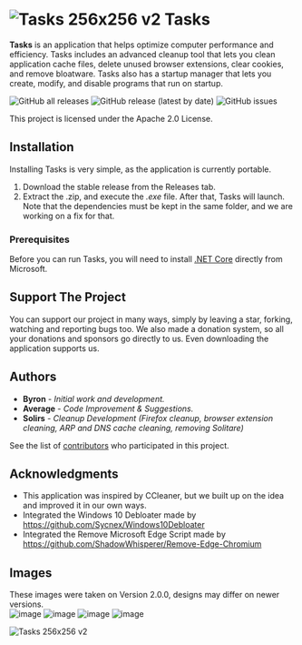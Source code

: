 # ![Tasks 256x256 v2](https://user-images.githubusercontent.com/53088136/136105294-a0ca488d-39a8-49b0-b9b4-f51c9a308f96.png) Tasks 
**Tasks** is an application that helps optimize computer performance and efficiency. Tasks includes an advanced cleanup tool that lets you clean application cache files, delete unused browser extensions, clear cookies, and remove bloatware. Tasks also has a startup manager that lets you create, modify, and disable programs that run on startup.

<img alt="GitHub all releases" src="https://img.shields.io/github/downloads/LiteTools/Tasks/total?style=flat-square"> <img alt="GitHub release (latest by date)" src="https://img.shields.io/github/v/release/LiteTools/Tasks?style=flat-square"> <img alt="GitHub issues" src="https://img.shields.io/github/issues/LiteTools/Tasks?style=flat-square">

This project is licensed under the Apache 2.0 License.

## Installation
Installing Tasks is very simple, as the application is currently portable.
1. Download the stable release from the Releases tab.
2. Extract the .zip, and execute the *.exe* file. After that, Tasks will launch.
Note that the dependencies must be kept in the same folder, and we are working on a fix for that.

### Prerequisites
Before you can run Tasks, you will need to install [.NET Core](https://dotnet.microsoft.com/download) directly from Microsoft.

## Support The Project
You can support our project in many ways, simply by leaving a star, forking, watching and reporting bugs too. We also made a donation system, so all your donations and sponsors go directly to us. Even downloading the application supports us.

## Authors
* **Byron** - *Initial work and development.*
* **Average** - *Code Improvement & Suggestions.*
* **Solirs** - *Cleanup Development (Firefox cleanup, browser extension cleaning, ARP and DNS cache cleaning, removing Solitare)*

See the list of [contributors](https://github.com/LiteTools/Tasks/contributors) who participated in this project.

## Acknowledgments
* This application was inspired by CCleaner, but we built up on the idea and improved it in our own ways.
* Integrated the Windows 10 Debloater made by https://github.com/Sycnex/Windows10Debloater
* Integrated the Remove Microsoft Edge Script made by https://github.com/ShadowWhisperer/Remove-Edge-Chromium

## Images
These images were taken on Version 2.0.0, designs may differ on newer versions.<br>
![image](https://user-images.githubusercontent.com/53088136/134250645-5d19703b-62b7-49b3-9ee2-5546a63065e4.png)
![image](https://user-images.githubusercontent.com/53088136/134250674-bdcb3d73-775b-48e4-82fa-5f764d4081a5.png)
![image](https://user-images.githubusercontent.com/53088136/134250709-c612a1cb-7c6d-42ca-8e60-281eef069d4e.png)
![image](https://user-images.githubusercontent.com/53088136/134250741-2cbce4d8-fbcf-4f0f-8771-7234ef07826c.png)

![Tasks 256x256 v2](https://user-images.githubusercontent.com/53088136/136105886-9748868d-3f63-4fb5-a573-314ceb9c7106.png)


